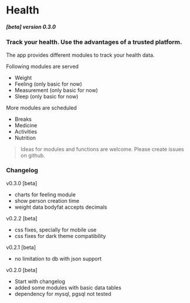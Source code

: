 # Health
##### [beta] version 0.3.0
### Track your health. Use the advantages of a trusted platform.

The app provides different modules to track your  health data.

Following modules are served
- Weight
- Feeling (only basic for now)
- Measurement (only basic for now)
- Sleep (only basic for now)

More modules are scheduled
- Breaks
- Medicine
- Activities
- Nutrition

>Ideas for modules and functions are welcome. Please create issues on github.

### Changelog

v0.3.0 [beta]
- charts for feeling module
- show person creation time
- weight data bodyfat accepts decimals

v0.2.2 [beta]
- css fixes, specially for mobile use
- css fixes for dark theme compatibility

v0.2.1 [beta]
- no limitation to db with json support

v0.2.0 [beta]
- Start with changelog
- added some modules with basic data tables
- dependency for mysql, pgsql not tested
